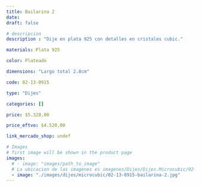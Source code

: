 ```yaml
---
title: Bailarina 2
date: 
draft: false

# descripcion
description : "Dije en plata 925 con detalles en cristales cubic."

materials: Plata 925

color: Plateado

dimensions: "Largo total 2.8cm"

code: 02-13-0915

type: "Dijes"

categories: []

price: $5.320,00

price_eftvo: $4.520,00

link_mercado_shop: undef

# Images
# first image will be shown in the product page
images:
  # - image: "images/path_to_image"
  # La ubicacion de las imagenes es imagenes/Dijes/Dijes.Microcubic/02-13-0915-bailarina-2
  - image: "./images/dijes/microcubic/02-13-0915-bailarina-2.jpg"
---
```

